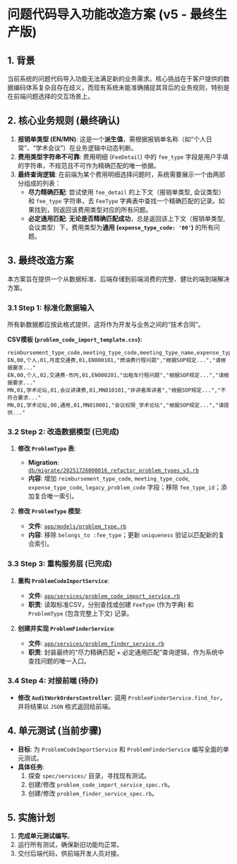 # 问题代码导入功能改造方案 (v5 - 最终生产版)

## 1. 背景

当前系统的问题代码导入功能无法满足新的业务需求。核心挑战在于客户提供的数据编码体系复杂且存在歧义，而现有系统未能准确捕捉其背后的业务规则，特别是在前端问题选择的交互场景上。

## 2. 核心业务规则 (最终确认)

1.  **报销单类型 (EN/MN)**: 这是一个**派生值**，需根据报销单名称（如“个人日常”、“学术会议”）在业务逻辑中动态判断。
2.  **费用类型字符串不可靠**: 费用明细 (`FeeDetail`) 中的 `fee_type` 字段是用户手填的字符串，不规范且不可作为精确匹配的唯一依据。
3.  **最终查询逻辑**: 在前端为某个费用明细选择问题时，系统需要展示一个由两部分组成的列表：
    - **尽力精确匹配**: 尝试使用 `fee_detail` 的上下文（报销单类型, 会议类型）和 `fee_type` 字符串，去 `FeeType` 字典表中查找一个精确匹配的记录。如果找到，则返回该费用类型对应的所有问题。
    - **必定通用匹配**: **无论是否精确匹配成功**，总是返回该上下文（报销单类型, 会议类型）下，费用类型为**通用 (`expense_type_code: '00'`)** 的所有问题。

## 3. 最终改造方案

本方案旨在提供一个从数据标准、后端存储到前端消费的完整、健壮的端到端解决方案。

### 3.1 Step 1: 标准化数据输入

所有新数据都应按此格式提供，这将作为开发与业务之间的“技术合同”。

**CSV模板 (`problem_code_import_template.csv`):**
```csv
reimbursement_type_code,meeting_type_code,meeting_type_name,expense_type_code,expense_type_name,issue_code,legacy_problem_code,problem_title,sop_description,standard_handling
EN,00,个人,01,月度交通费,01,EN000101,"燃油费行程问题","根据SOP规定...","请根据要求..."
EN,00,个人,02,交通费-市内,01,EN000201,"出租车行程问题","根据SOP规定...","请根据要求..."
MN,01,学术论坛,01,会议讲课费,01,MN010101,"非讲者库讲者","根据SOP规定...","不符合要求..."
MN,01,学术论坛,00,通用,01,MN010001,"会议权限_学术论坛","根据SOP规定...","请提供..."
```

### 3.2 Step 2: 改造数据模型 (已完成)

1.  **修改 `ProblemType` 表**:
    - **Migration**: [`db/migrate/20251726000016_refactor_problem_types_v3.rb`](db/migrate/20251726000016_refactor_problem_types_v3.rb)
    - **内容**: 增加 `reimbursement_type_code`, `meeting_type_code`, `expense_type_code`, `legacy_problem_code` 字段；移除 `fee_type_id`；添加复合唯一索引。

2.  **修改 `ProblemType` 模型**:
    - **文件**: [`app/models/problem_type.rb`](app/models/problem_type.rb)
    - **内容**: 移除 `belongs_to :fee_type`；更新 `uniqueness` 验证以匹配新的复合索引。

### 3.3 Step 3: 重构服务层 (已完成)

1.  **重构 `ProblemCodeImportService`**:
    - **文件**: [`app/services/problem_code_import_service.rb`](app/services/problem_code_import_service.rb)
    - **职责**: 读取标准CSV，分别查找或创建 `FeeType` (作为字典) 和 `ProblemType` (包含完整上下文) 记录。

2.  **创建并实现 `ProblemFinderService`**:
    - **文件**: [`app/services/problem_finder_service.rb`](app/services/problem_finder_service.rb)
    - **职责**: 封装最终的“尽力精确匹配 + 必定通用匹配”查询逻辑，作为系统中查找问题的唯一入口。

### 3.4 Step 4: 对接前端 (待办)

- **修改 `AuditWorkOrdersController`**: 调用 `ProblemFinderService.find_for`，并将结果以 `JSON` 格式返回给前端。

## 4. 单元测试 (当前步骤)

- **目标**: 为 `ProblemCodeImportService` 和 `ProblemFinderService` 编写全面的单元测试。
- **具体任务**:
    1.  探查 `spec/services/` 目录，寻找现有测试。
    2.  创建/修改 `problem_code_import_service_spec.rb`。
    3.  创建/修改 `problem_finder_service_spec.rb`。

## 5. 实施计划

1.  **完成单元测试编写**。
2.  运行所有测试，确保新旧功能均正常。
3.  交付后端代码，供前端开发人员对接。